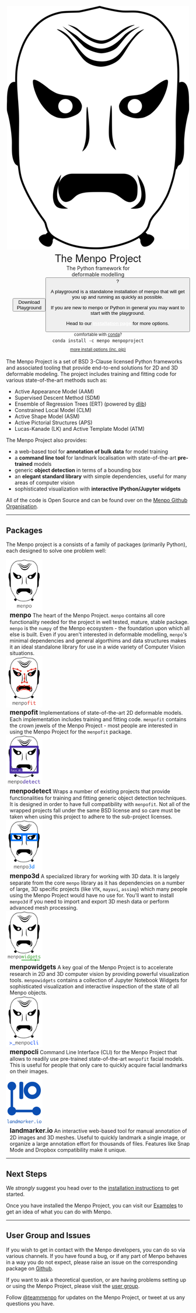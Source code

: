 <link rel="stylesheet" type="text/css"  href="menpostyle.css">
<center>
  <div class="hero_container">
    <div class="hero_logo_container">
      <img class="hero_logo" src="logo/menpoproject.png" alt="The Menpo Project">
    </div>
    <div class="hero_rightcolumn">
      <div>
        <strong style="font-size: 200%; font-family: 'HelveticaNeue-Light', 'Helvetica Neue Light', 'Helvetica Neue', Helvetica, Arial, 'Lucida Grande', sans-serif; font-weight: 500;">The Menpo Project</strong>
        <div style="max-width: 200px;">The Python framework for deformable modelling</div>
      </div>
      <div style="display: flex; flex-direction: row; align-items: center;">
        <div style="width: 30px; height: 30px;"></div>
        <a style="text-decoration: none; color: grey" href="installation/playground.html">
          <button class="download_button">Download Playground</button>
        </a>
        <button class="playground_help">
          ?
          <div class="playground_help_speach"></div>
          <div class="playground_help_popup">
            <p>A playground is a standalone installation of menpo that will get you up and running as quickly as possible.</p>
            <p>If you are new to menpo or Python in general you may want to start with the playground.</p>
            <p>Head to our <a style="font-weight: bold; color: white;" href="installation">installation page</a> for more options.</p>
          </div>
        </button>
      </div>
      <div>
        <div style="font-size: 80%">comfortable with <a href="http://conda.pydata.org">conda</a>?</div>
        <code style="padding: 7px;">conda install -c menpo menpoproject</code>
        <div style="font-size: 80%; margin-top: 10px;"><a href="installation">more install options (inc. pip)</a></div>
      </div>
    </div>
  </div>
</center>
<br>
<!---
MAIN DESCRIPTION
-->
The Menpo Project is a set of BSD 3-Clause licensed Python frameworks and associated tooling that provide end-to-end solutions for 2D and 3D deformable modeling. The project includes training and fitting code for various state-of-the-art methods such as:

* Active Appearance Model (AAM)
* Supervised Descent Method (SDM)
* Ensemble of Regression Trees (ERT) (powered by [dlib](http://dlib.net/ "dlib C++ Library"))
* Constrained Local Model (CLM)
* Active Shape Model (ASM)
* Active Pictorial Structures (APS)
* Lucas-Kanade (LK) and Active Template Model (ATM)

The Menpo Project also provides:
* a web-based tool for **annotation of bulk data** for model training
* a **command line tool** for landmark localisation with state-of-the-art **pre-trained** models
* generic **object detection** in terms of a bounding box
* an **elegant standard library** with simple dependencies, useful for many areas of computer vision
* sophisticated visualization with **interactive IPython/Jupyter widgets**

All of the code is Open Source and can be found over on the [Menpo Github Organisation](https://github.com/menpo/ "The Menpo Project on Github").

---------------------------------------

## Packages

The Menpo project is a consists of a family of packages (primarily Python), each designed to solve one problem well:

<div class="package_info">
  <a href="/menpo/index.md" title="menpo"><img style="max-height: 140px; max-width: none;" src="logo/menpo.png" alt="menpo"></a>
  <div style="padding-left: 10px;">
      <strong style="font-size: 125%">menpo</strong> The heart of the Menpo Project. <code>menpo</code> contains all core functionality needed for
      the project in well tested, mature, stable package. <code>menpo</code> is the <code>numpy</code> of the Menpo ecosystem - the foundation upon which all else is built.
      Even if you aren't interested in deformable modelling, <code>menpo</code>'s minimal dependencies and general algorthims and data structures makes it an ideal standalone library for use in a wide variety of Computer Vision situations.
  </div>
</div>

<div class="package_info">
  <a href="/menpofit/index.md" title="menpo"><img style="max-height: 140px; max-width: none;" src="logo/menpofit.png" alt="menpofit"></a>
  <div style="padding-left: 10px;">
      <strong style="font-size: 125%">menpofit</strong> Implementations of state-of-the-art 2D deformable models.
      Each implementation includes training and fitting code. <code>menpofit</code> contains the crown jewels of the Menpo Project - most people are interested in using the Menpo Project for the <code>menpofit</code> package.
  </div>
</div>

<div class="package_info">
  <a href="/menpodetect/index.md" title="menpodetect"><img style="max-height: 140px; max-width: none;" src="logo/menpodetect.png" alt="menpodetect"></a>
  <div style="padding-left: 10px;">
      <strong style="font-size: 125%">menpodetect</strong> Wraps a number of existing projects that provide functionalities for training and
    fitting generic object detection techniques. It is designed in order to have full compatibility with <code>menpofit</code>. Not all of the wrapped
    projects fall under the same BSD license and so care must be taken when using this project to adhere to the sub-project licenses.
  </div>
</div>

<div class="package_info">
  <a href="/menpo3d/index.md" title="menpo3d"><img style="max-height: 140px; max-width: none;" src="logo/menpo3d.png" alt="menpo3d"></a>
  <div style="padding-left: 10px;">
      <strong style="font-size: 125%">menpo3d</strong> A specialized library for working with 3D data. It is largely separate from the
    core <code>menpo</code> library as it has dependencies on a number of large, 3D specific projects (like <code>VTK</code>, <code>mayavi</code>, <code>assimp</code>) which many people using
    the Menpo Project would have no use for. You'll want to install <code>menpo3d</code> if you need to import and export 3D mesh data or perform advanced mesh processing.
  </div>
</div>

<div class="package_info">
  <a href="/menpowidgets/index.md" title="menpowidgets"><img style="max-height: 140px; max-width: none;" src="logo/menpowidgets.png" alt="menpowidgets"></a>
  <div style="padding-left: 10px;">
      <strong style="font-size: 125%">menpowidgets</strong> A key goal of the Menpo Project is to accelerate research in 2D and 3D computer vision by
    providing powerful visualization tools. <code>menpowidgets</code> contains a collection of Jupyter Notebook Widgets for sophisticated visualization and interactive
    inspection of the state of all Menpo objects.
  </div>
</div>

<div class="package_info">
  <a href="/menpocli/index.md" title="menpocli"><img style="max-height: 140px; max-width: none;" src="logo/menpocli.png" alt="menpocli"></a>
  <div style="padding-left: 10px;">
      <strong style="font-size: 125%">menpocli</strong> Command Line Interface (CLI) for the Menpo Project that allows to readily use pre-trained
    state-of-the-art <code>menpofit</code> facial models. This is useful for people that only care to quickly acquire facial landmarks on their images.
  </div>
</div>

<div class="package_info">
  <a href="/landmarker.io/index.md" title="landmarker.io"><img style="max-height: 140px; max-width: none;" src="logo/landmarkerio_with_logo.png" alt="landmarker.io"></a>
  <div style="padding-left: 10px;">
      <strong style="font-size: 125%">landmarker.io</strong> An interactive web-based tool for manual annotation of
    2D images and 3D meshes. Useful to quickly landmark a single image, or organize a large annotation effort for thousands of files.
    Features like Snap Mode and Dropbox compatibility make it unique.
  </div>
</div>


---------------------------------------

## Next Steps

We _strongly_ suggest you head over to the [installation instructions](installation/index.md "Full Installation Instructions") to get started.

Once you have installed the Menpo Project, you can visit our [Examples](examples/index.md) to get an idea of what you can do with Menpo.

---------------------------------------

## User Group and Issues
If you wish to get in contact with the Menpo developers, you can do so via various channels.
If you have found a bug, or if any part of Menpo behaves in a way you do not expect, please raise an issue on the corresponding package on [Github](https://github.com/menpo/ "The Menpo Project on Github").

If you want to ask a theoretical question, or are having problems setting up or using the Menpo Project, please visit the [user group](https://groups.google.com/forum/#!forum/menpo-users "menpo-users").

Follow [@teammenpo](www.twitter.com/teammenpo "The Menpo Project on Twitter") for updates on the Menpo Project, or tweet at us any questions you have.
